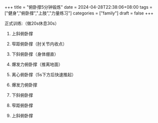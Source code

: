 +++
title = "俯卧撑5分钟锻炼"
date = 2024-04-28T22:38:06+08:00
tags = ["健身","俯卧撑","上肢","力量练习"]
categories = ["family"]
draft = false
+++ 

正式训练:（做20s休息30s）

1. 上斜俯卧撑

2. 窄距俯卧撑（肘关节内收点）

3. 下斜俯卧撑（身体绷直）

4. 爆发力俯卧撑（推离地面）

5. 离心俯卧撑（5s下方后快速推起）

6. 爆发力俯卧撑

7. 下斜俯卧撑

8. 窄距俯卧撑

9. 上斜俯卧撑